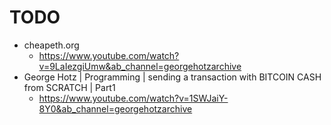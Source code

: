 # TODO
* cheapeth.org
    * https://www.youtube.com/watch?v=9LaIezgiUmw&ab_channel=georgehotzarchive
* George Hotz | Programming | sending a transaction with BITCOIN CASH from SCRATCH | Part1
    * https://www.youtube.com/watch?v=1SWJaiY-8Y0&ab_channel=georgehotzarchive
